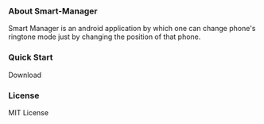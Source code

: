 ### About Smart-Manager
Smart Manager is an android application by which one can change phone's ringtone mode just by changing the position of that phone. 

### Quick Start
Download 

### License
MIT License
